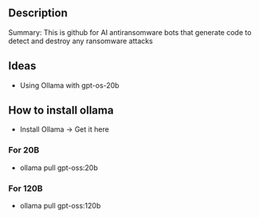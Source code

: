 ## Description
Summary: This is github for AI antiransomware bots that generate code to detect and destroy any ransomware attacks
## Ideas
- Using Ollama with gpt-os-20b

## How to install ollama
- Install Ollama → Get it here
### For 20B
- ollama pull gpt-oss:20b
 
### For 120B
- ollama pull gpt-oss:120b
